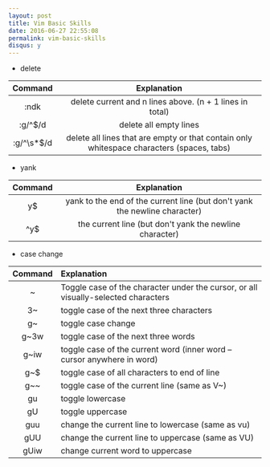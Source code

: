 ```yaml
---
layout: post
title: Vim Basic Skills
date: 2016-06-27 22:55:08
permalink: vim-basic-skills
disqus: y
---
```


* delete

|Command   |Explanation|
|:-----:   |:----------------:|
|:ndk      |delete current and n lines above. (n + 1 lines in total)|
|:g/^$/d   |delete all empty lines|
|:g/^\s*$/d|delete all lines that are empty or that contain only whitespace characters (spaces, tabs)|

* yank

|Command|Explanation|
|:-----:|:----------------:|
|y$     |yank to the end of the current line (but don't yank the newline character)|
|^y$    |the current line (but don't yank the newline character)|


* case change

|Command|Explanation|
|:-----:|:----------------|
|~      |Toggle case of the character under the cursor, or all visually-selected characters|
|3~     |toggle case of the next three characters|
|g~     |toggle case change|g~ig~iww
|g~3w   |toggle case of the next three words|
|g~iw   |toggle case of the current word (inner word – cursor anywhere in word)|
|g~$    |toggle case of all characters to end of line|
|g~~    |toggle case of the current line (same as V~)|
|gu     |toggle lowercase|
|gU     |toggle uppercase|
|guu    |change the current line to lowercase (same as vu)|
|gUU    |change the current line to uppercase (same as VU)|
|gUiw   |change current word to uppercase|


